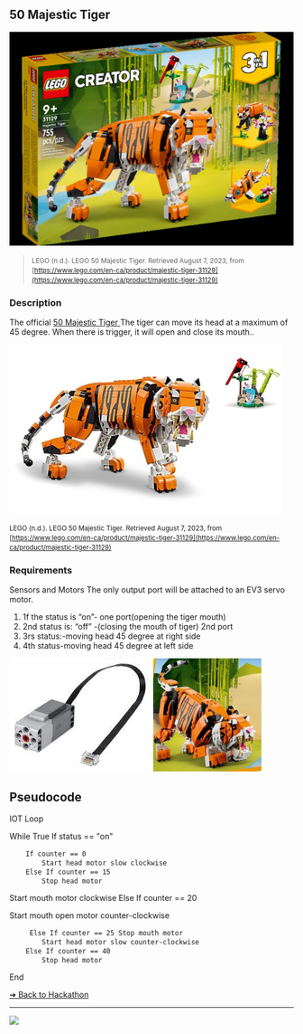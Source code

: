 ## 50 Majestic Tiger 
<!--50 Majestic Tiger  -->
![50 Majestic Tiger](images/majestic-tiger-box.jpg)

> <small>LEGO (n.d.). LEGO 50 Majestic Tiger. Retrieved August 7, 2023, from [https://www.lego.com/en-ca/product/majestic-tiger-31129](https://www.lego.com/en-ca/product/majestic-tiger-31129)</small>

### Description

The official [50 Majestic Tiger ](https://www.lego.com/en-ca/product/majestic-tiger-31129) The tiger can move its head at a maximum of 45 degree. When there is trigger, it will open and close its mouth..

![50 Majestic Tiger](images/majestic-tiger-interactive.jpg)

<small>LEGO (n.d.). LEGO 50 Majestic Tiger. Retrieved August 7, 2023, from [https://www.lego.com/en-ca/product/majestic-tiger-31129](https://www.lego.com/en-ca/product/majestic-tiger-31129)</small>

### Requirements

Sensors and Motors
The only output port will be attached to an EV3 servo motor. 

1. 1f the status is “on”- one port(opening the tiger mouth)
2.	2nd status is: “off” -(closing the mouth of tiger)
2nd port
3.	3rs status:-moving head 45 degree at right side
4.	4th status-moving head 45 degree at left side

<img src="images/motor.jpg" height="200">
<img src="images/tiger-mouth.jpg" height="200">

## Pseudocode

IOT Loop

While True      If status == "on"

        If counter == 0
            Start head motor slow clockwise
        Else If counter == 15
            Stop head motor

Start mouth motor clockwise
         Else If counter == 20

Start mouth open motor counter-clockwise

         Else If counter == 25 Stop mouth motor
            Start head motor slow counter-clockwise
        Else If counter == 40
            Stop head motor

End

[&#10132; Back to Hackathon](/hackathon-set/)

---

<a href="https://brickmmo.com">
<img src="https://brickmmo.com/images/brickmmo-logo-horizontal.jpg" width="100">
</a>
